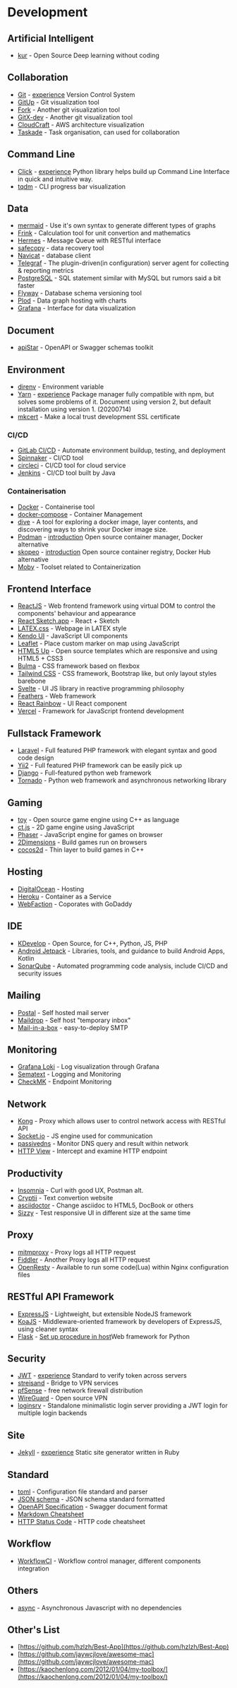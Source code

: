 # Development

## Artificial Intelligent

- [kur](https://github.com/deepgram/kur) - Open Source Deep learning without coding

## Collaboration

- [Git](https://git-scm.com/) - [experience](../experience/vcs-git.md) Version Control System
- [GitUp](https://gitup.co/) - Git visualization tool
- [Fork](https://git-fork.com/) - Another git visualization tool
- [GitX-dev](http://rowanj.github.io/gitx/) - Another git visualization tool
- [CloudCraft](https://cloudcraft.co/) - AWS architecture visualization
- [Taskade](https://www.taskade.com/) - Task organisation, can used for collaboration

## Command Line
- [Click](https://click.palletsprojects.com/en/7.x/) - [experience](../experience/click.md) Python library helps build up Command Line Interface in quick and intuitive way.
- [tqdm](https://github.com/tqdm/tqdm) - CLI progress bar visualization

## Data

- [mermaid](https://mermaid-js.github.io/mermaid/#/) - Use it's own syntax to generate different types of graphs
- [Frink](https://frinklang.org/) - Calculation tool for unit convertion and mathematics
- [Hermes](https://github.com/allegro/hermes) - Message Queue with RESTful interface
- [safecopy](http://safecopy.sourceforge.net/) - data recovery tool
- [Navicat](https://navicat.com/en/products) - database client
- [Telegraf](https://github.com/influxdata/telegraf) - The plugin-driven(in configuration) server agent for collecting & reporting metrics
- [PostgreSQL](https://www.postgresql.org/) - SQL statement similar with MySQL but rumors said a bit faster
- [Flyway](https://flywaydb.org) - Database schema versioning tool
- [Plod](https://plod.app/#/) - Data graph hosting with charts
- [Grafana](https://github.com/grafana/grafana) - Interface for data visualization

## Document

- [apiStar](https://docs.apistar.com/) - OpenAPI or Swagger schemas toolkit

## Environment

- [direnv](https://direnv.net/) - Environment variable
- [Yarn](https://yarnpkg.com/) - [experience](../experience/yarn.md) Package manager fully compatible with npm, but solves some problems of it. Document using version 2, but default installation using version 1. (20200714)
- [mkcert](https://github.com/FiloSottile/mkcert) - Make a local trust development SSL certificate

### CI/CD
- [GitLab CI/CD](https://docs.gitlab.com/ee/ci/) - Automate environment buildup, testing, and deployment
- [Spinnaker](https://www.spinnaker.io) - CI/CD tool
- [circleci](https://circleci.com/) - CI/CD tool for cloud service
- [Jenkins](https://jenkins.io) - CI/CD tool built by Java

### Containerisation
- [Docker](https://www.docker.com/) - Containerise tool
- [docker-compose](https://docs.docker.com/compose/) - Container Management
- [dive](https://github.com/wagoodman/dive) - A tool for exploring a docker image, layer contents, and discovering ways to shrink your Docker image size.
- [Podman](https://podman.io/) - [introduction](https://igene.tw/podman-intro) Open source container manager, Docker alternative
- [skopeo](https://github.com/containers/skopeo) - [introduction](https://blog.pichuang.com.tw/20180918-skopeo/) Open source container registry, Docker Hub alternative 
- [Moby](https://github.com/moby/moby) - Toolset related to Containerization

## Frontend Interface
- [ReactJS](https://reactjs.org/) - Web frontend framework using virtual DOM to control the components' behaviour and appearance
- [React Sketch.app](http://airbnb.io/react-sketchapp/) - React + Sketch
- [LATEX.css](https://latex.now.sh/) - Webpage in LATEX style
- [Kendo UI](https://www.telerik.com/kendo-ui) - JavaScript UI components
- [Leaflet](https://leafletjs.com/) - Place custom marker on map using JavaScript
- [HTML5 Up](https://html5up.net/) - Open source templates which are responsive and using HTML5 + CSS3
- [Bulma](https://bulma.io/) - CSS framework based on flexbox
- [Tailwind CSS](https://tailwindcss.com/) - CSS framework, Bootstrap like, but only layout styles barebone
- [Svelte](https://svelte.dev/) - UI JS library in reactive programming philosophy
- [Feathers](https://feathersjs.com) - Web framework 
- [React Rainbow](https://react-rainbow.web.app/) - UI React component
- [Vercel](https://vercel.com/) - Framework for JavaScript frontend development

## Fullstack Framework
- [Laravel](https://laravel.com) - Full featured PHP framework with elegant syntax and good code design
- [Yii2](https://www.yiiframework.com/) - Full featured PHP framework can be easily pick up
- [Django](https://www.djangoproject.com/) - Full-featured python web framework
- [Tornado](https://www.tornadoweb.org/en/stable/) - Python web framework and asynchronous networking library

## Gaming
- [toy](https://hugoam.github.io/toy-io/) - Open source game engine using C++ as language
- [ct.js](https://ctjs.rocks/) - 2D game engine using JavaScript
- [Phaser](https://phaser.io/) - JavaScript engine for games on browser
- [2Dimensions](https://docs.2dimensions.com/support/) - Build games run on browsers 
- [cocos2d](https://cocos2d-x.org/) - Thin layer to build games in C++ 

## Hosting
- [DigitalOcean](https://www.digitalocean.com/) - Hosting 
- [Heroku](https://www.heroku.com/home) - Container as a Service 
- [WebFaction](https://www.webfaction.com/) - Coporates with GoDaddy 

## IDE

- [KDevelop](https://www.kdevelop.org/) - Open Source, for C++, Python, JS, PHP 
- [Android Jetpack](https://developer.android.com/jetpack/) - Libraries, tools, and guidance to build Android Apps, Kotlin 
- [SonarQube](https://www.sonarqube.org/) - Automated programming code analysis, include CI/CD and security issues 

## Mailing
- [Postal](https://github.com/postalhq/postal) - Self hosted mail server
- [Maildrop](https://gitlab.com/markbeeson/maildrop) - Self host "temporary inbox"
- [Mail-in-a-box](https://github.com/mail-in-a-box/mailinabox) - easy-to-deploy SMTP

## Monitoring

- [Grafana Loki](https://github.com/grafana/loki) - Log visualization through Grafana 
- [Sematext](https://sematext.com/) - Logging and Monitoring 
- [CheckMK](https://checkmk.com/) - Endpoint Monitoring 

## Network

- [Kong](https://docs.konghq.com/1.0.x/admin-api) - Proxy which allows user to control network access with RESTful API
- [Socket.io](https://hugoam.github.io/toy-io/) - JS engine used for communication
- [passivedns](https://github.com/gamelinux/passivedns) - Monitor DNS query and result within network 
- [HTTP View](https://httptoolkit.tech/view/) - Intercept and examine HTTP endpoint 

## Productivity
- [Insomnia](https://insomnia.rest/) - Curl with good UX, Postman alt.
- [Cryptii](https://cryptii.com/) - Text convertion website 
- [asciidoctor](https://asciidoctor.org/) - Change asciidoc to HTML5, DocBook or others 
- [Sizzy](https://sizzy.co/) - Test responsive UI in different size at the same time

## Proxy
- [mitmproxy](https://mitmproxy.org/) - Proxy logs all HTTP request
- [Fiddler](https://www.telerik.com/fiddler) - Another Proxy logs all HTTP request
- [OpenResty](https://openresty.org/en/) - Available to run some code(Lua) within Nginx configuration files

## RESTful API Framework

- [ExpressJS](https://expressjs.com/) - Lightweight, but extensible NodeJS framework
- [KoaJS](https://koajs.com/) - Middleware-oriented framework by developers of ExpressJS, using cleaner syntax
- [Flask](https://flask.palletsprojects.com) - [Set up procedure in host](https://www.digitalocean.com/community/tutorials/how-to-serve-flask-applications-with-uwsgi-and-nginx-on-centos-7)Web framework for Python

## Security
- [JWT](https://jwt.io/) - [experience](../experience/json-web-token.md) Standard to verify token across servers
- [streisand](https://github.com/StreisandEffect/streisand) - Bridge to VPN services
- [pfSense](https://github.com/pfsense/pfsense) - free network firewall distribution 
- [WireGuard](https://www.wireguard.com/) - Open source VPN
- [loginsrv](https://github.com/tarent/loginsrv) - Standalone minimalistic login server providing a JWT login for multiple login backends

## Site
- [Jekyll](https://jekyllrb.com/) - [experience](../experience/jekyll.md) Static site generator written in Ruby

## Standard

- [toml](https://github.com/toml-lang/toml/tree/v0.5.0) - Configuration file standard and parser
- [JSON schema](https://json-schema.org/latest/json-schema-validation.html) - JSON schema standard formatted
- [OpenAPI Specification](https://github.com/OAI/OpenAPI-Specification) - Swagger document format
- [Markdown Cheatsheet](https://github.com/adam-p/markdown-here/wiki/Markdown-Cheatsheet)
- [HTTP Status Code](https://httpstatuses.com/) - HTTP code cheatsheet

## Workflow

- [WorkflowCI](https://www.workflowci.com/use-cases) - Workflow control manager, different components integration

## Others

- [async](https://caolan.github.io/async/v3/) - Asynchronous Javascript with no dependencies

## Other's List

- [https://github.com/hzlzh/Best-App](https://github.com/hzlzh/Best-App)
- [https://github.com/jaywcjlove/awesome-mac](https://github.com/jaywcjlove/awesome-mac) 
- [https://kaochenlong.com/2012/01/04/my-toolbox/](https://kaochenlong.com/2012/01/04/my-toolbox/)
